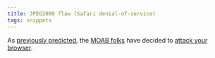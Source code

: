 ```yaml
---
title: JPEG2000 flaw (Safari denial-of-service)
tags: snippets
---
```


As [previously predicted](http://www.wincent.com/a/about/wincent/weblog/archives/2007/01/responsible_dis.php), the [MOAB folks](http://www.wincent.com/a/about/wincent/weblog/archives/apple/moab/) have decided to [attack your browser](http://groups.google.com/group/moabfixes/t/41c76ee5cbadc74).
